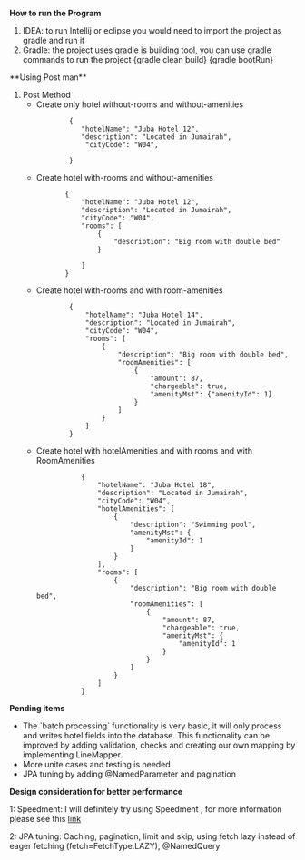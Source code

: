 **How to run the Program**
<ol type="1">

<li> IDEA: to run Intellij or eclipse you would need to import the project as gradle and run it 
</li>
<li>  Gradle: the project uses gradle is building tool, you can use gradle commands to run the project 
{gradle clean build} {gradle bootRun}
</li>
</ol>
**Using Post man**
<ol type="1">
  <li>Post Method
   <ul>
      <li> Create only hotel without-rooms and without-amenities</li>

            {
               "hotelName": "Juba Hotel 12",
               "description": "Located in Jumairah",
                "cityCode": "W04",
                           
            }
   </ul>
   
   <ul>
      <li> Create hotel with-rooms and without-amenities</li>
         
           {
               "hotelName": "Juba Hotel 12",
               "description": "Located in Jumairah",
               "cityCode": "W04",
               "rooms": [
                   {
                       "description": "Big room with double bed"
                   }
                   
               ]
           }
   </ul>
 
  <ul>
       <li> Create hotel with-rooms and with room-amenities</li>
          
            {
                "hotelName": "Juba Hotel 14",
                "description": "Located in Jumairah",
                "cityCode": "W04",
                "rooms": [
                    {
                        "description": "Big room with double bed",
                        "roomAmenities": [
                            {
                                "amount": 87,
                                "chargeable": true,
                                "amenityMst": {"amenityId": 1}
                            }
                        ]
                    }
                ]
            }
   </ul>
    
   <ul>
          <li> Create hotel with hotelAmenities and with rooms and with RoomAmenities</li>
             
               {
                   "hotelName": "Juba Hotel 18",
                   "description": "Located in Jumairah",
                   "cityCode": "W04",
                   "hotelAmenities": [
                       {
                           "description": "Swimming pool",
                           "amenityMst": {
                               "amenityId": 1
                           }
                       }
                   ],
                   "rooms": [
                       {
                           "description": "Big room with double bed",
                           "roomAmenities": [
                               {
                                   "amount": 87,
                                   "chargeable": true,
                                   "amenityMst": {
                                       "amenityId": 1
                                   }
                               }
                           ]
                       }
                   ]
               }
   </ul> 
  </li>
  
</ol>  

**Pending items**
<ul>
<li>The `batch processing` functionality is very basic, it will only process and writes hotel fields into the database.
 This functionality can be improved by adding validation, checks and creating our own mapping by implementing LineMapper<T>.
</li>
<li>More unite cases and testing is needed </li>
<li> JPA tuning by adding @NamedParameter and pagination </li>
</ul>

**Design consideration for better performance**

1: Speedment: I will definitely try using Speedment , for more information please see this
 <a href="https://dzone.com/articles/the-need-for-speed-access-existing-data-1000x-fast">link </a> 

2: JPA tuning: Caching, pagination, limit and skip, using fetch lazy instead of eager fetching (fetch=FetchType.LAZY), @NamedQuery
